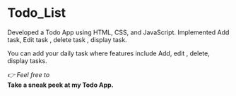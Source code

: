# Todo_List
Developed a Todo App using HTML, CSS, and JavaScript. Implemented  Add task, Edit task , delete task , display task.
<p>You can add your daily task where features include Add, edit , delete, display tasks.</p>
<i>👉 Feel free to </i> <br>
<b>Take a sneak peek at my Todo App.</b>
<img src=""/>
